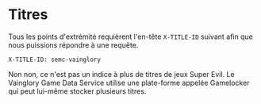 # Titres

Tous les points d'extrémité requièrent l'en-tête `X-TITLE-ID` suivant afin que nous puissions répondre à une requête.

`X-TITLE-ID: semc-vainglory`

<aside class="notice">
Non non, ce n'est pas un indice à plus de titres de jeux Super Evil. Le Vainglory Game Data Service utilise une plate-forme appelée Gamelocker qui peut lui-même stocker plusieurs titres.
</aside>

